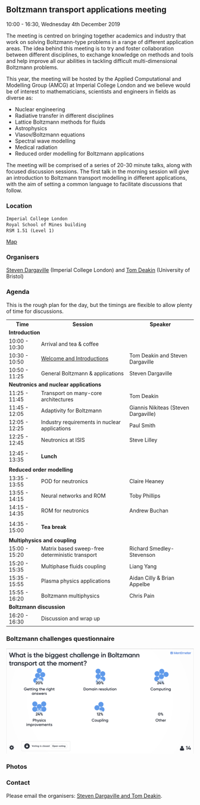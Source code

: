 ## Boltzmann transport applications meeting
10:00 - 16:30, Wednesday 4th December 2019

The meeting is centred on bringing together academics and industry that work on solving Boltzmann-type problems in a range of different application areas. The idea behind this meeting is to try and foster collaboration between different disciplines, to exchange knowledge on methods and tools and help improve all our abilities in tackling difficult multi-dimensional Boltzmann problems.

This year, the meeting will be hosted by the Applied Computational and Modelling Group (AMCG) at Imperial College London and we believe would be of interest to mathematicians, scientists and engineers in fields as diverse as:
- Nuclear engineering
- Radiative transfer in different disciplines
- Lattice Boltzmann methods for fluids
- Astrophysics
- Vlasov/Boltzmann equations
- Spectral wave modelling
- Medical radiation
- Reduced order modelling for Boltzmann applications

The meeting will be comprised of a series of 20-30 minute talks, along with focused discussion sessions. The first talk in the morning session will give an introduction to Boltzmann transport modelling in different applications, with the aim of setting a common language to facilitate discussions that follow.


### Location
```
Imperial College London
Royal School of Mines building
RSM 1.51 (Level 1)
```
[Map](https://goo.gl/maps/XHnmV2xEwhuS2ma28)

### Organisers
[Steven Dargaville](https://www.imperial.ac.uk/people/s.dargaville) (Imperial College London) and [Tom Deakin](http://www.tomdeakin.com/cs/) (University of Bristol)


### Agenda
This is the rough plan for the day, but the timings are flexible to allow plenty of time for discussions.
<table>
  <tr>
    <th>Time</th>
    <th>Session</th>
    <th>Speaker</th>
  </tr>
  
  <tr><td colspan="3"><b>Introduction</b></td></tr>
  
  <tr>
  <td>10:00 - 10:30</td>
  <td colspan="2">Arrival and tea & coffee</td>
  </tr>
  <tr>
  <td>10:30 - 10:50</td>
  <td><a href="slides/welcome.pdf">Welcome and Introductions</a></td>
  <td>Tom Deakin and Steven Dargaville</td>
  </tr>
  <tr>
  <td>10:50 - 11:25</td>
  <td>General Boltzmann & applications</td>
  <td>Steven Dargaville</td>
  </tr>
  
  <tr><td colspan="3"><b>Neutronics and nuclear applications</b></td></tr>
  
  <tr>
  <tr>
  <td>11:25 - 11:45</td>
  <td>Transport on many-core architectures</td>
  <td>Tom Deakin</td>
  </tr>
  <td>11:45 - 12:05</td>
  <td>Adaptivity for Boltzmann</td>
  <td>Giannis Nikiteas (Steven Dargaville)</td>
  </tr>
  <tr>
  <td>12:05 - 12:25</td>
  <td>Industry requirements in nuclear applications</td>
  <td>Paul Smith</td>
  </tr>
  <tr>
  <td>12:25 - 12:45</td>
  <td>Neutronics at ISIS</td>
  <td>Steve Lilley</td>
  </tr>
  
  <tr><td colspan="3"></td></tr>
  <tr>
  <td>12:45 - 13:35</td>
  <td colspan="2"><b>Lunch</b></td>
  </tr>
  <tr><td colspan="3"></td></tr>
  
  <tr><td colspan="3"><b>Reduced order modelling</b></td></tr>
  <tr>
  <td>13:35 - 13:55</td>
  <td>POD for neutronics</td>
  <td>Claire Heaney</td>
  </tr>
  <tr>
  <td>13:55 - 14:15</td>
  <td>Neural networks and ROM</td>
  <td>Toby Phillips</td>
  </tr>
  <tr>
  <td>14:15 - 14:35</td>
  <td>ROM for neutronics</td>
  <td>Andrew Buchan</td>
  </tr>
  
  <tr><td colspan="3"></td></tr>
  <tr>
  <td>14:35 - 15:00</td>
  <td colspan="2"><b>Tea break</b></td>
  </tr>
  <tr><td colspan="3"></td></tr>
 
  <tr><td colspan="3"><b>Multiphysics and coupling</b></td></tr>
  <tr>
  <td>15:00 - 15:20</td>
  <td>Matrix based sweep-free deterministic transport</td>
  <td>Richard Smedley-Stevenson</td>
  </tr>
  <tr>
  <td>15:20 - 15:35</td>
  <td>Multiphase fluids coupling</td>
  <td>Liang Yang</td>
  </tr>
  <tr>
  <td>15:35 - 15:55</td>
  <td>Plasma physics applications</td>
  <td>Aidan Cilly & Brian Appelbe</td>
  </tr>
  <tr>
  <td>15:55 - 16:20</td>
  <td>Boltzmann multiphysics</td>
  <td>Chris Pain</td>
  </tr>
  
  <tr><td colspan="3"><b>Boltzmann discussion</b></td></tr>
  <tr>
  <td>16:20 - 16:30</td>
  <td colspan="2">Discussion and wrap up</td>
  </tr>
  
</table>


### Boltzmann challenges questionnaire

<img src="survey.png"/>

### Photos
[](photos/IMG_2820.jpeg)
[](photos/IMG_2821.jpeg)
[](photos/IMG_2822.jpeg)
[](photos/IMG_2823.jpeg)
[](photos/IMG_2824.jpeg)
[](photos/IMG_2825.jpeg)
[](photos/IMG_2826.jpeg)
[](photos/IMG_2827.jpeg)
[](photos/IMG_2828.jpeg)
[](photos/IMG_2830.jpeg)
[](photos/IMG_2831.jpeg)
[](photos/IMG_2832.jpeg)
[](photos/IMG_2833.jpeg)

<script type="text/javascript" src="/js/lightbox.js"></script>
<link rel="stylesheet" href="/css/lightbox.css">


### Contact

Please email the organisers: [Steven Dargaville and Tom Deakin](mailto:s.dargaville@imperial.ac.uk,tom.deakin@bristol.ac.uk).
